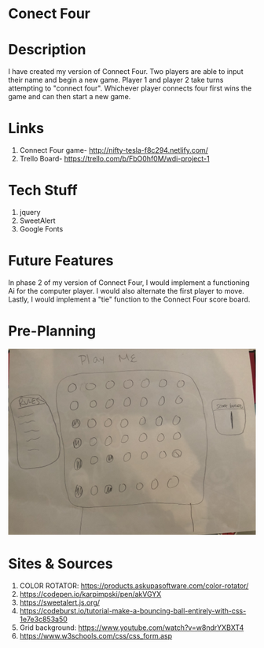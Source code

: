 
# Conect Four

# Description
I have created my version of Connect Four. Two players are able to input their name and begin a new game. Player 1 and player 2 take turns attempting to "connect four". Whichever player connects four first wins the game and can then start a new game. 

# Links
1. Connect Four game- http://nifty-tesla-f8c294.netlify.com/
2. Trello Board- https://trello.com/b/FbO0hf0M/wdi-project-1

# Tech Stuff
1. jquery 
2. SweetAlert
3. Google Fonts

# Future Features
In phase 2 of my version of Connect Four,  I would implement a functioning Ai for the computer player. I would also alternate the first player to move. Lastly, I would implement a "tie" function to the Connect Four score board. 

# Pre-Planning

<img src="/images/image1.jpeg">  

# Sites & Sources 

1. COLOR ROTATOR: https://products.askupasoftware.com/color-rotator/
2. https://codepen.io/karpimpski/pen/akVGYX
3. https://sweetalert.js.org/
4. https://codeburst.io/tutorial-make-a-bouncing-ball-entirely-with-css-1e7e3c853a50
5. Grid background: https://www.youtube.com/watch?v=w8ndrYXBXT4
6. https://www.w3schools.com/css/css_form.asp